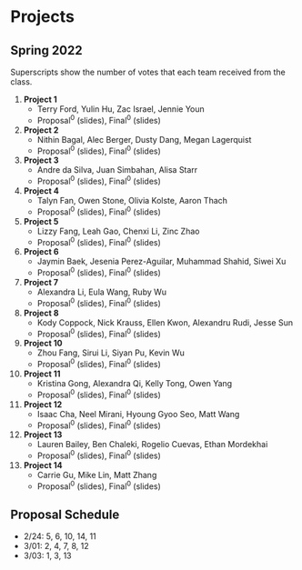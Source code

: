 # Projects

## Spring 2022

Superscripts show the number of votes that each team received from the class.

1. **Project 1**
   * Terry Ford, Yulin Hu, Zac Israel, Jennie Youn
   * Proposal<sup>0</sup> 
     (slides), 
      Final<sup>0</sup>
      (slides)
1. **Project 2**
   * Nithin Bagal, Alec Berger, Dusty Dang, Megan Lagerquist
   * Proposal<sup>0</sup> 
     (slides), 
      Final<sup>0</sup>
      (slides)
1. **Project 3**
   * Andre da Silva, Juan Simbahan, Alisa Starr
   * Proposal<sup>0</sup> 
     (slides), 
      Final<sup>0</sup>
      (slides)
1. **Project 4**
   * Talyn Fan, Owen Stone, Olivia Kolste, Aaron Thach
   * Proposal<sup>0</sup> 
     (slides), 
      Final<sup>0</sup>
      (slides)    
1. **Project 5**
   * Lizzy Fang, Leah Gao, Chenxi Li, Zinc Zhao
   * Proposal<sup>0</sup> 
     (slides), 
      Final<sup>0</sup>
      (slides)
1. **Project 6**
   * Jaymin Baek, Jesenia Perez-Aguilar, Muhammad Shahid, Siwei Xu
   * Proposal<sup>0</sup> 
     (slides), 
      Final<sup>0</sup>
      (slides)
1. **Project 7**
   * Alexandra Li, Eula Wang, Ruby Wu
   * Proposal<sup>0</sup> 
     (slides), 
      Final<sup>0</sup>
      (slides)
1. **Project 8**
   * Kody Coppock, Nick Krauss, Ellen Kwon, Alexandru Rudi, Jesse Sun
   * Proposal<sup>0</sup> 
     (slides), 
      Final<sup>0</sup>
      (slides)
1. **Project 10**
   * Zhou Fang, Sirui Li, Siyan Pu, Kevin Wu
   * Proposal<sup>0</sup> 
     (slides), 
      Final<sup>0</sup>
      (slides)
1. **Project 11**
   * Kristina Gong, Alexandra Qi, Kelly Tong, Owen Yang
   * Proposal<sup>0</sup> 
     (slides), 
      Final<sup>0</sup>
      (slides)
1. **Project 12** 
   * Isaac Cha, Neel Mirani, Hyoung Gyoo Seo, Matt Wang
   * Proposal<sup>0</sup> 
     (slides), 
      Final<sup>0</sup>
      (slides)
1. **Project 13**
   * Lauren Bailey, Ben Chaleki, Rogelio Cuevas, Ethan Mordekhai
   * Proposal<sup>0</sup> 
     (slides), 
      Final<sup>0</sup>
      (slides)
1. **Project 14**
   * Carrie Gu, Mike Lin, Matt Zhang
   * Proposal<sup>0</sup> 
     (slides), 
      Final<sup>0</sup>
      (slides)
   
## Proposal Schedule

* 2/24: 5, 6, 10, 14, 11
* 3/01: 2, 4, 7, 8, 12
* 3/03: 1, 3, 13

<!--
## Ideas

* Given one or more named entities, list the most relevant events in time order using the [NYTimes APIs](https://developer.nytimes.com/get-started).
* Given a situation in text, find the most relevant qutoes from the [Wise Quotes](https://canvas.emory.edu/courses/83264/files/5410197/download?download_frd=1).
* Given one or more events, find the most relevant stories from the [Aesop's Fables](https://canvas.emory.edu/courses/83264/files/5410213/download?download_frd=1).
-->